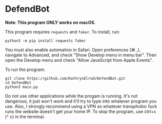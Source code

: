 # DefendBot

**Note: This program ONLY works on macOS.**

This program requires `requests` and `faker`. To install, run:
```
python3 -m pip install requests faker
```

You must also enable automation in Safari. Open preferences (⌘ ,), navigate to Advanced, and check "Show Develop menu in menu bar". Then open the Develop menu and check "Allow JavaScript from Apple Events".

To run the program:
```
git clone https://github.com/KathrynElrod/DefendBot.git
cd DefendBot
python3 main.py
```
Do not use other applications while the progam is running. It's not dangerous, it just won't work and it'll try to type into whatever program you use. Also, I strongly recommend using a VPN so whatever transphobic fuck runs the website doesn't get your home IP. To stop the program, use ctrl+c (^ c) in the terminal.
